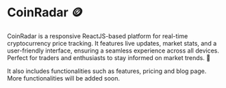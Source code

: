 # CoinRadar 🪙
 CoinRadar is a responsive ReactJS-based platform for real-time cryptocurrency price tracking. It features live updates, market stats, and a user-friendly interface, ensuring a seamless experience across all devices. Perfect for traders and enthusiasts to stay informed on market trends. 🚀

It also includes functionalities such as features, pricing and blog page. <br/>
More functionalities will be added soon. 
